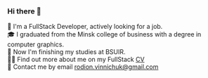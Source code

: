 ### Hi there 👋  


👨‍ I'm a FullStack Developer, actively looking for a job.   
🎓 I graduated from the Minsk college of business with a degree in computer graphics.  
💪 Now I'm finishing my studies at BSUIR.  
👨‍💻 Find out more about me on my FullStack [CV](https://github.com/RodionWinniePooh/CV/blob/main/Resume%20FullStack%20Developer%20Vinnichuk%20Rodion.pdf)  
📩 Contact me by email rodion.vinnichuk@gmail.com  

 

